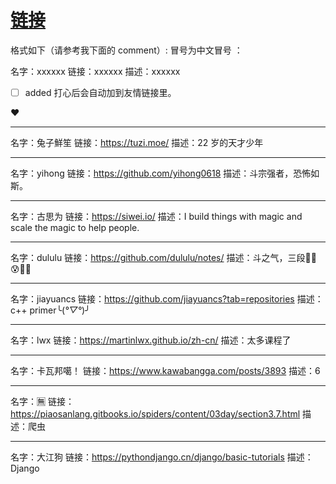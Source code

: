 # [链接](https://github.com/dululu/notes/issues/7)

格式如下（请参考我下面的 comment）:
冒号为中文冒号 ：

名字：xxxxxx
链接：xxxxxx
描述：xxxxxx

- [ ] added
打心后会自动加到友情链接里。

❤

---

名字：兔子鮮笙
链接：https://tuzi.moe/
描述：22 岁的天才少年

---

名字：yihong
链接：https://github.com/yihong0618
描述：斗宗强者，恐怖如斯。

---

名字：古思为
链接：https://siwei.io/
描述：I build things with magic and scale the magic to help people.

---

名字：dululu
链接：https://github.com/dululu/notes/
描述：斗之气，三段😶‍🌫️😰🤣🥵

---

名字：jiayuancs
链接：https://github.com/jiayuancs?tab=repositories
描述：c++ primer╰(*°▽°*)╯

---

名字：lwx
链接：https://martinlwx.github.io/zh-cn/
描述：太多课程了

---

名字：卡瓦邦噶！
链接：https://www.kawabangga.com/posts/3893
描述：6

---

名字：🈚️
链接：https://piaosanlang.gitbooks.io/spiders/content/03day/section3.7.html
描述：爬虫


---

名字：大江狗
链接：https://pythondjango.cn/django/basic-tutorials
描述：Django
